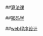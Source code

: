 ##[算法课](https://github.com/CHENQIKUAI/SchoolCode/tree/master/Algorithm)

##[密码学](https://github.com/CHENQIKUAI/SchoolCode/tree/master/cryptology)

##[web程序设计](https://github.com/CHENQIKUAI/SchoolCode/tree/master/web-programming)
